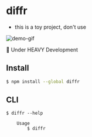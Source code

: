 # diffr

- this is a toy project, don't use

![demo-gif](https://github.com/princejoogie/diffr/assets/47204120/9c715ebb-7301-4ec2-b317-6242ecfbd570)

🚧 Under HEAVY Development

## Install

```bash
$ npm install --global diffr
```

## CLI

```
$ diffr --help

	Usage
		$ diffr
```
